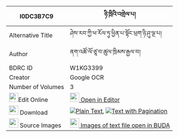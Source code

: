 |I0DC3B7C9|ཉི་ཁྲིའི་འགྲེལ་པ། 
| --- | --- 
|Alternative Title |ཤེས་རབ་ཀྱི་ཕ་རོལ་ཏུ་ཕྱིན་པ་སྟོང་ཕྲག་ཉི་ཤུ་ལྔ་པ།
|Author| ནག་འཚོ་ལོ་ཙཱ་བ་ཚུལ་ཁྲིམས་རྒྱལ་བ།
|BDRC ID | W1KG3399
|Creator | Google OCR
|Number of Volumes| 3
|<img width="25" src="https://img.icons8.com/color/25/000000/edit-property.png">Edit Online| [<img width="25" src="https://avatars.githubusercontent.com/u/45091458?s=200&v=4"> Open in Editor](http://editor.openpecha.org/I0DC3B7C9)
|<img width="25" src="https://img.icons8.com/fluent/48/000000/download-2.png"/>  Download | [![](https://img.icons8.com/color/20/000000/txt.png)Plain Text](https://github.com/Openpecha/I0DC3B7C9/releases/download/v1/nyitri_i_drelpa_plain_I0DC3B7C9.zip), [![](https://img.icons8.com/color/20/000000/txt.png)Text with Pagination](https://github.com/Openpecha/I0DC3B7C9/releases/download/v1/nyitri_i_drelpa_pages_I0DC3B7C9.zip)
|<img width="25" src="https://img.icons8.com/plasticine/100/000000/pictures-folder.png"/>  Source Images | [<img width="25" src="https://library.bdrc.io/icons/BUDA-small.svg"> Images of text file open in BUDA](https://library.bdrc.io/show/bdr:W1KG3399)